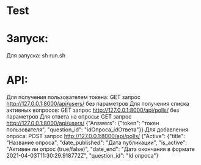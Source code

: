 # Test
# Запуск:
Для запуска: sh run.sh
# API:
Для получения пользователем токена: GET запрос http://127.0.0.1:8000/api/users/ без параметров
Для получения списка активных вопросов: GET запрос http://127.0.0.1:8000/api/polls/ без параметров
Для ответа на опросы: GET запрос http://127.0.0.1:8000/api/users/ {"Answers": {"token": "токен пользователя", "question_id": "idОпроса_idОтвета"}}
Для добавления опроса: POST запрос http://127.0.0.1:8000/api/polls/ {"Active": {"title": "Название опроса", "date_published": "Дата публикации", "is_active": "Активен ли опрос (true/false)", "date_end": "Дата окончания в формате 2021-04-03T11:30:29.918772Z", "question_id": "Id опроса"}
